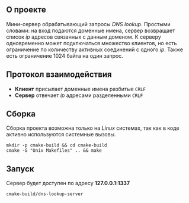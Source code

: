 ## О проекте
Мини-сервер обрабатывающий запросы _DNS lookup_. Простыми словами: на вход подаются доменные имена, сервер возвращает список _ip_ адресов связанных с данным доменом. К серверу одновременно может подключаться множество клиентов, но есть ограничение по количеству активных соединений с одного _ip_. Также есть ограничение 1024 байта на один запрос.

## Протокол взаимодействия
 - __Клиент__ присылает доменные имена разбитые `CRLF`
 - __Сервер__ отвечает _ip_ адресами разделенными `CRLF`
 
## Сборка
Сборка проекта возможна только на _Linux_ системах, так как в коде активно используются системные вызовы.
```shell-script
mkdir -p cmake-build && cd cmake-build
cmake -G "Unix Makefiles" .. && make
```

## Запуск
Сервер будет доступен по адресу __127.0.0.1:1337__
```shell-script
cmake-build/dns-lookup-server
```
